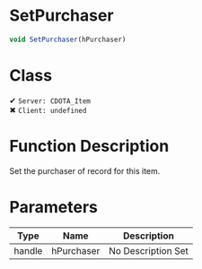 # SetPurchaser
```js	
void SetPurchaser(hPurchaser)
```
# Class
✔ `Server: CDOTA_Item`  
✖ `Client: undefined`  

# Function Description
Set the purchaser of record for this item.
# Parameters
Type|Name|Description
--|--|--
handle|hPurchaser|No Description Set

